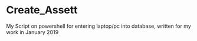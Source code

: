 # Create_Assett
My Script on powershell for entering laptop/pc into database, written for my work in January 2019
